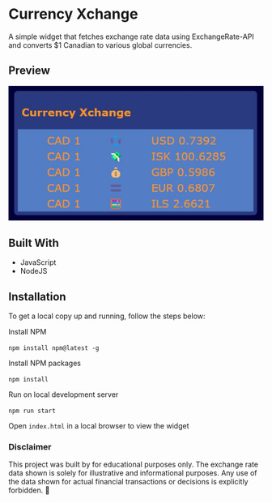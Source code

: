 # Currency Xchange

A simple widget that fetches exchange rate data using ExchangeRate-API and converts $1 Canadian to various global currencies.

## Preview

![Preview image](client/CurrencyXchange.jpg)

## Built With

- JavaScript
- NodeJS

## Installation

To get a local copy up and running, follow the steps below:

Install NPM

`npm install npm@latest -g`

Install NPM packages

`npm install`

Run on local development server

`npm run start`

Open `index.html` in a local browser to view the widget

### Disclaimer

This project was built by for educational purposes only. The exchange rate data shown is solely for illustrative and informational purposes. Any use of the data shown for actual financial transactions or decisions is explicitly forbidden. 💸
